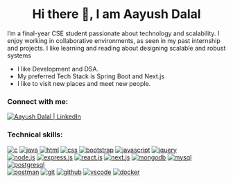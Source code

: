 <h1 align="center">Hi there 👋, I am Aayush Dalal</h1>

<p>I’m a final-year CSE student passionate about technology and scalability. I enjoy working in collaborative environments, as seen in my past internship and projects. I like learning and reading about designing scalable and robust systems</p>

<ul>
  <li>I like Development and DSA.</li>
  <li>My preferred Tech Stack is Spring Boot and Next.js</li>
  <li>I like to visit new places and meet new people.</li>
</ul>

<h3>Connect with me:</h3>
<p><a href="https://www.linkedin.com/in/aayushdalal"><img src="https://skillicons.dev/icons?i=linkedin" alt="Aayush Dalal | LinkedIn"/></a></p>

<h3>Technical skills:</h3>
<a href=""><img src="https://skillicons.dev/icons?i=c" alt="c" title="C"/></a>
<a href=""><img src="https://skillicons.dev/icons?i=java" alt="java" title="Java"/></a>
<a href=""><img src="https://skillicons.dev/icons?i=html" alt="html" title="HTML5"/></a>
<a href=""><img src="https://skillicons.dev/icons?i=css" alt="css" title="CSS3"/></a>
<a href=""><img src="https://skillicons.dev/icons?i=bootstrap" alt="bootstrap" title="Bootstrap"/></a>
<a href=""><img src="https://skillicons.dev/icons?i=js" alt="javascript" title="Javascript"/></a>
<a href=""><img src="https://skillicons.dev/icons?i=jquery" alt="jquery" title="jQuery"/></a>
<br/>
<a href=""><img src="https://skillicons.dev/icons?i=nodejs" alt="node.js" title="node.js"/></a>
<a href=""><img src="https://skillicons.dev/icons?i=express" alt="express.js" title="express.js"/></a>
<a href=""><img src="https://skillicons.dev/icons?i=react" alt="react.js" title="react.js"/></a>
<a href=""><img src="https://skillicons.dev/icons?i=next" alt="next.js" title="next.js"/></a>
<a href=""><img src="https://skillicons.dev/icons?i=mongodb" alt="mongodb" title="mongoDB"/></a>
<a href=""><img src="https://skillicons.dev/icons?i=mysql" alt="mysql" title="MySQL"/></a>
<a href=""><img src="https://skillicons.dev/icons?i=postgresql" alt="postgresql" title="PostgreSQL"/></a>
<br/>
<a href=""><img src="https://skillicons.dev/icons?i=postman" alt="postman" title="Postman"/></a>
<a href=""><img src="https://skillicons.dev/icons?i=git" alt="git" title="Git"/></a>
<a href=""><img src="https://skillicons.dev/icons?i=github" alt="github" title="Github"/></a>
<a href=""><img src="https://skillicons.dev/icons?i=vscode" alt="vscode" title="vs-code"/></a>
<a href=""><img src="https://skillicons.dev/icons?i=docker" alt="docker" title="Docker"/></a>
<!--
**aayush7908/aayush7908** is a ✨ _special_ ✨ repository because its `README.md` (this file) appears on your GitHub profile.

Here are some ideas to get you started:

- 🔭 I’m currently working on ...
- 🌱 I’m currently learning ...
- 👯 I’m looking to collaborate on ...
- 🤔 I’m looking for help with ...
- 💬 Ask me about ...
- 📫 How to reach me: ...
- 😄 Pronouns: ...
- ⚡ Fun fact: ...
-->
